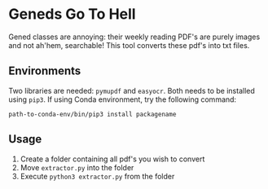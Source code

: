 # Geneds Go To Hell
Gened classes are annoying: their weekly reading PDF's are purely images and not ah'hem, searchable! This tool converts these pdf's into txt files. 

## Environments
Two libraries are needed: `pymupdf` and `easyocr`. Both needs to be installed using `pip3`. If using Conda environment, try the following command:
```
path-to-conda-env/bin/pip3 install packagename
```

## Usage
1. Create a folder containing all pdf's you wish to convert
2. Move `extractor.py` into the folder
3. Execute `python3 extractor.py` from the folder